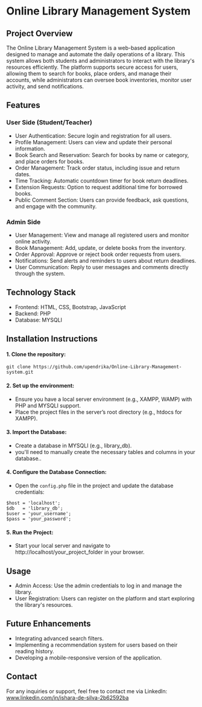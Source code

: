 # Online Library Management System
## Project Overview

The Online Library Management System is a web-based application designed to manage and automate the daily operations of a library. This system allows both students and administrators to interact with the library's resources efficiently. The platform supports secure access for users, allowing them to search for books, place orders, and manage their accounts, while administrators can oversee book inventories, monitor user activity, and send notifications.

## Features
### User Side (Student/Teacher)
* User Authentication: Secure login and registration for all users.
* Profile Management: Users can view and update their personal information.
* Book Search and Reservation: Search for books by name or category, and place orders for books.
* Order Management: Track order status, including issue and return dates.
* Time Tracking: Automatic countdown timer for book return deadlines.
* Extension Requests: Option to request additional time for borrowed books.
* Public Comment Section: Users can provide feedback, ask questions, and engage with the community.

### Admin Side
* User Management: View and manage all registered users and monitor online activity.
* Book Management: Add, update, or delete books from the inventory.
* Order Approval: Approve or reject book order requests from users.
* Notifications: Send alerts and reminders to users about return deadlines.
* User Communication: Reply to user messages and comments directly through the system.

## Technology Stack

* Frontend: HTML, CSS, Bootstrap, JavaScript
* Backend: PHP
* Database: MYSQLI

## Installation Instructions

#### 1. Clone the repository:

```
git clone https://github.com/upendrika/Online-Library-Management-system.git
```

#### 2. Set up the environment:
* Ensure you have a local server environment (e.g., XAMPP, WAMP) with PHP and MYSQLI support.
* Place the project files in the server’s root directory (e.g., htdocs for XAMPP).

#### 3. Import the Database:

* Create a database in MYSQLI (e.g., library_db).
* you'll need to manually create the necessary tables and columns in your database..

#### 4. Configure the Database Connection:

* Open the ```config.php``` file in the project and update the database credentials:
```
$host = 'localhost';
$db   = 'library_db';
$user = 'your_username';
$pass = 'your_password';
```

#### 5. Run the Project:

* Start your local server and navigate to http://localhost/your_project_folder in your browser.

## Usage

* Admin Access: Use the admin credentials to log in and manage the library.
* User Registration: Users can register on the platform and start exploring the library's resources.

## Future Enhancements
* Integrating advanced search filters.
* Implementing a recommendation system for users based on their reading history.
* Developing a mobile-responsive version of the application.


## Contact
For any inquiries or support, feel free to contact me via LinkedIn: www.linkedin.com/in/ishara-de-silva-2b62592ba


